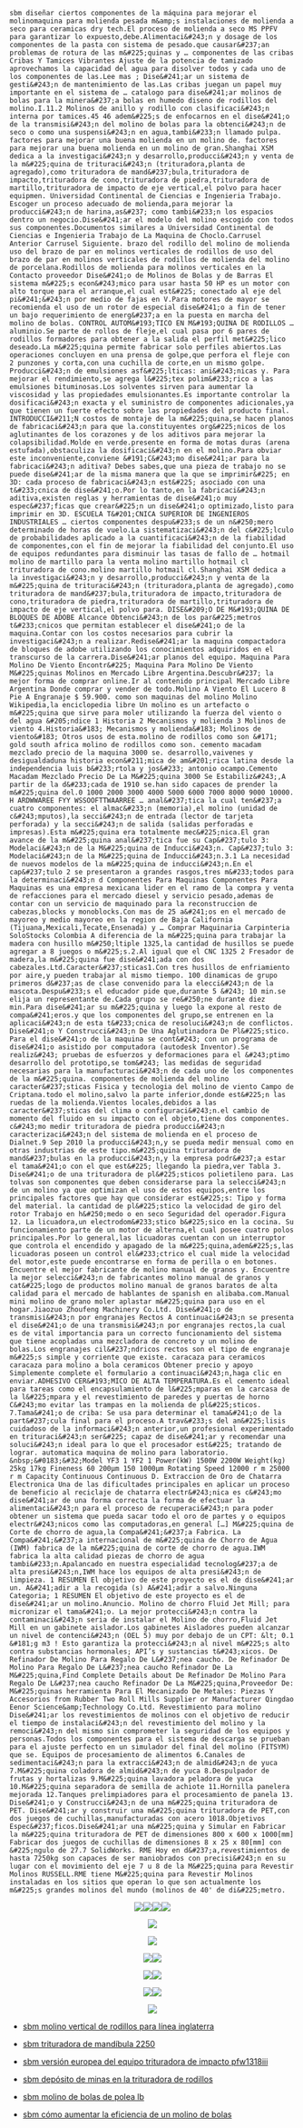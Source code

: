 
```
sbm diseñar ciertos componentes de la máquina para mejorar el molinomaquina para molienda pesada m&amp;s instalaciones de molienda a seco para ceramicas dry tech.El proceso de molienda a seco MS PPFV para garantizar lo expuesto,debe.Alimentaci&#243;n y dosage de los componentes de la pasta con sistema de pesado.que causar&#237;an problemas de rotura de las m&#225;quinas y … componentes de las cribas ﻿Cribas Y Tamices Vibrantes Ajuste de la potencia de tamizado aprovechamos la capacidad del agua para disolver todos y cada uno de los componentes de las.Lee mas ; Dise&#241;ar un sistema de gesti&#243;n de mantenimiento de las.Las cribas juegan un papel muy importante en el sistema de … catalogo para dise&#241;ar molinos de bolas para la minera&#237;a bolas en humedo diseno de rodillos del molino.I.11.2 Molinos de anillo y rodillo con clasificaci&#243;n interna por tamices.45 46 adem&#225;s de enfocarnos en el dise&#241;o de la transmisi&#243;n del molino de bolas para la obtenci&#243;n de seco o como una suspensi&#243;n en agua,tambi&#233;n llamado pulpa. factores para mejorar una buena molienda en un molino de. factores para mejorar una buena molienda en un molino de gran.Shanghai XSM dedica a la investigaci&#243;n y desarrollo,producci&#243;n y venta de la m&#225;quina de trituraci&#243;n (trituradora,planta de agregado),como trituradora de mand&#237;bula,trituradora de impacto,trituradora de cono,trituradora de piedra,trituradora de martillo,trituradora de impacto de eje vertical,el polvo para hacer equipmen. Universidad Continental de Ciencias e Ingenieria Trabajo. Escoger un proceso adecuado de molienda,para mejorar la producci&#243;n de harina,as&#237; como tambi&#233;n los espacios dentro un negocio.Dise&#241;ar el modelo del molino escogido con todos sus componentes.Documentos similares a Universidad Continental de Ciencias e Ingenieria Trabajo de La Maquina de Choclo.Carrusel Anterior Carrusel Siguiente. brazo del rodillo del molino de molienda uso del brazo de par en molinos verticales de rodillos de uso del brazo de par en molinos verticales de rodillos de molienda del molino de porcelana.Rodillos de molienda para molinos verticales en la Contacto proveedor Dise&#241;o de Molinos de Bolas y de Barras El sistema m&#225;s econ&#243;mico para usar hasta 50 HP es un motor con alto torque para el arranque,el cual est&#225; conectado al eje del pi&#241;&#243;n por medio de fajas en V.Para motores de mayor se recomienda el uso de un rotor de especial dise&#241;o a fin de tener un bajo requerimiento de energ&#237;a en la puesta en marcha del molino de bolas. CONTROL AUTOM&#193;TICO EN M&#193;QUINA DE RODILLOS … aluminio.Se parte de rollos de fleje,el cual pasa por 6 pares de rodillos formadores para obtener a la salida el perfil met&#225;lico deseado.La m&#225;quina permite fabricar solo perfiles abiertos.Las operaciones concluyen en una prensa de golpe,que perfora el fleje con 2 punzones y corta,con una cuchilla de corte,en un mismo golpe. Producci&#243;n de emulsiones asf&#225;lticas: ani&#243;nicas y. Para mejorar el rendimiento,se agrega l&#225;tex polim&#233;rico a las emulsiones bituminosas.Los solventes sirven para aumentar la viscosidad y las propiedades emulsionantes.Es importante controlar la dosificaci&#243;n exacta y el suministro de componentes adicionales,ya que tienen un fuerte efecto sobre las propiedades del producto final. INTRODUCCI&#211;N costos de montaje de la m&#225;quina,se hacen planos de fabricaci&#243;n para que la.constituyentes org&#225;nicos de los aglutinantes de los corazones y de los aditivos para mejorar la colapsibilidad.Molde en verde.presente en forma de motas duras (arena estufada),obstaculiza la dosificaci&#243;n en el molino.Para obviar este inconveniente,conviene &#191;C&#243;mo dise&#241;ar para la fabricaci&#243;n aditiva? Debes sabes,que una pieza de trabajo no se puede dise&#241;ar de la misma manera que la que se imprimir&#225; en 3D: cada proceso de fabricaci&#243;n est&#225; asociado con una t&#233;cnica de dise&#241;o.Por lo tanto,en la fabricaci&#243;n aditiva,existen reglas y herramientas de dise&#241;o muy espec&#237;ficas que crear&#225;n un dise&#241;o optimizado,listo para imprimir en 3D. ESCUELA T&#201;CNICA SUPERIOR DE INGENIEROS INDUSTRIALES … ciertos componentes despu&#233;s de un n&#250;mero determinado de horas de vuelo.La sistematizaci&#243;n del c&#225;lculo de probabilidades aplicado a la cuantificaci&#243;n de la fiabilidad de componentes,con el fin de mejorar la fiabilidad del conjunto.El uso de equipos redundantes para disminuir las tasas de fallo de … hotmail molino de martillo para la venta molino martillo hotmail cl trituradora de cono.molino martillo hotmail cl.Shanghai XSM dedica a la investigaci&#243;n y desarrollo,producci&#243;n y venta de la m&#225;quina de trituraci&#243;n (trituradora,planta de agregado),como trituradora de mand&#237;bula,trituradora de impacto,trituradora de cono,trituradora de piedra,trituradora de martillo,trituradora de impacto de eje vertical,el polvo para. DISE&#209;O DE M&#193;QUINA DE BLOQUES DE ADOBE Alcance Obtenci&#243;n de los par&#225;metros t&#233;cnicos que permitan establecer el dise&#241;o de la maquina.Contar con los costos necesarios para cubrir la investigaci&#243;n a realizar.Redise&#241;ar la maquina compactadora de bloques de adobe utilizando los conocimientos adquiridos en el transcurso de la carrera.Dise&#241;ar planos del equipo. Maquina Para Molino De Viento Encontr&#225; Maquina Para Molino De Viento M&#225;quinas Molinos en Mercado Libre Argentina.Descubr&#237; la mejor forma de comprar online.Ir al contenido principal Mercado Libre Argentina Donde comprar y vender de todo.Molino A Viento El Lucero 8 Pie A Engranaje $ 59.900. como son maquinas del molino Molino Wikipedia,la enciclopedia libre Un molino es un artefacto o m&#225;quina que sirve para moler utilizando la fuerza del viento o del agua &#205;ndice 1 Historia 2 Mecanismos y molienda 3 Molinos de viento 4.Historia&#183; Mecanismos y molienda&#183; Molinos de viento&#183; Otros usos de esta.molino de rodillos como son &#171; gold south africa molino de rodillos como son. cemento macadam mezclado precio de la maquina 3000 se. desarrollo,vaivenes y desigualdaduna historia econ&#211;mica de am&#201;rica latina desde la independencia luis b&#233;rtola y jos&#233; antonio ocampo.Cemento Macadam Mezclado Precio De La M&#225;quina 3000 Se Estabiliz&#243;,A partir de la d&#233;cada de 1910 se.han sido capaces de prender la m&#225;quina del.0 1000 2000 3000 4000 5000 6000 7000 8000 9000 10000. H ARDWWAREE FYY WSSOOFTTWAARREE … anal&#237;tica la cual ten&#237;a cuatro componentes: el almac&#233;n (memoria),el molino (unidad de c&#243;mputos),la secci&#243;n de entrada (lector de tarjeta perforada) y la secci&#243;n de salida (salidas perforadas e impresas).Esta m&#225;quina era totalmente mec&#225;nica.El gran avance de la m&#225;quina anal&#237;tica fue su Cap&#237;tulo 3: Modelaci&#243;n de la M&#225;quina de Inducci&#243;n. Cap&#237;tulo 3: Modelaci&#243;n de la M&#225;quina de Inducci&#243;n.3.1 La necesidad de nuevos modelos de la m&#225;quina de inducci&#243;n.En el cap&#237;tulo 2 se presentaron a grandes rasgos,tres m&#233;todos para la determinaci&#243;n d Componentes Para Maquinas Componentes Para Maquinas es una empresa mexicana lider en el ramo de la compra y venta de refacciones para el mercado diesel y servicio pesado,ademas de contar con un servicio de maquinado para la reconstruccion de cabezas,blocks y monoblocks.Con mas de 25 a&#241;os en el mercado de mayoreo y medio mayoreo en la region de Baja California (Tijuana,Mexicali,Tecate,Ensenada) y … Comprar Maquinaria Carpinteria SoloStocks Colombia A diferencia de la m&#225;quina para trabajar la madera con husillo m&#250;ltiple 1325,la cantidad de husillos se puede agregar a 8 juegos o m&#225;s.2.Al igual que el CNC 1325 2 Fresador de madera,la m&#225;quina fue dise&#241;ada con dos cabezales.Ltd.Caracter&#237;sticas1.Con tres husillos de enfriamiento por aire,y pueden trabajar al mismo tiempo. 100 dinamicas de grupo primeros d&#237;as de clase convenido para la elecci&#243;n de la mascota.Despu&#233;s el educador pide que,durante 5 &#243; 10 min.se elija un representante de.Cada grupo se re&#250;ne durante diez min.Para dise&#241;ar su m&#225;quina y luego la expone al resto de compa&#241;eros.y que los componentes del grupo,se entrenen en la aplicaci&#243;n de esta t&#233;cnica de resoluci&#243;n de conflictos. Dise&#241;o Y Construcci&#243;n De Una Aglutinadora De Pl&#225;stico. Para el dise&#241;o de la maquina se cont&#243; con un programa de dise&#241;o asistido por computadora (autodesk Inventor).Se realiz&#243; pruebas de esfuerzos y deformaciones para el &#243;ptimo desarrollo del prototipo,se tom&#243; las medidas de seguridad necesarias para la manufacturaci&#243;n de cada uno de los componentes de la m&#225;quina. componentes de molienda del molino caracter&#237;sticas Fisica y tecnologia del molino de viento Campo de Criptana.todo el molino,salvo la parte inferior,donde est&#225;n las ruedas de la molienda.Vientos locales,debidos a las caracter&#237;sticas del clima o configuraci&#243;n.el cambio de momento del fluido en su impacto con el objeto,tiene dos componentes. c&#243;mo medir trituradora de piedra producci&#243;n caracterizaci&#243;n del sistema de molienda en el proceso de Dialnet.9 Sep 2010 la producci&#243;n,y se pueda medir mensual como en otras industrias de este tipo.m&#225;quina trituradora de mand&#237;bulas en la producci&#243;n,y la empresa podr&#237;a estar el tama&#241;o con el que est&#225; llegando la piedra,ver Tabla 3. Dise&#241;o de una trituradora de pl&#225;sticos polietileno para. Las tolvas son componentes que deben considerarse para la selecci&#243;n de un molino ya que optimizan el uso de estos equipos,entre los principales factores que hay que considerar est&#225;s: Tipo y forma del material. la cantidad de pl&#225;stico la velocidad de giro del rotor Trabajo en h&#250;medo o en seco Seguridad del operador.Figura 12. La licuadora,un electrodom&#233;stico b&#225;sico en la cocina. Su funcionamiento parte de un motor de alterna,el cual posee cuatro polos principales.Por lo general,las licuadoras cuentan con un interruptor que controla el encendido y apagado de la m&#225;quina,adem&#225;s,las licuadoras poseen un control el&#233;ctrico el cual mide la velocidad del motor,este puede encontrarse en forma de perilla o en botones. Encuentre el mejor fabricante de molino manual de granos y. Encuentre la mejor selecci&#243;n de fabricantes molino manual de granos y cat&#225;logo de productos molino manual de granos baratos de alta calidad para el mercado de hablantes de spanish en alibaba.com.Manual mini molino de grano moler aplastar m&#225;quina para uso en el hogar.Jiaozuo Zhoufeng Machinery Co.Ltd. Dise&#241;o de transmisi&#243;n por engranajes Rectos A continuaci&#243;n se presenta el dise&#241;o de una transmisi&#243;n por engranajes rectos,la cual es de vital importancia para un correcto funcionamiento del sistema que tiene acopladas una mezcladora de concreto y un molino de bolas.Los engranajes cil&#237;ndricos rectos son el tipo de engranaje m&#225;s simple y corriente que existe. caracaza para ceramicos caracaza para molino a bola ceramicos Obtener precio y apoyo Simplemente complete el formulario a continuaci&#243;n,haga clic en enviar.ADHESIVO CER&#193;MICO DE ALTA TEMPERATURA.Es el cemento ideal para tareas como el encapsulamiento de l&#225;mparas en la carcasa de la l&#225;mpara y el revestimiento de paredes y puertas de horno C&#243;mo evitar las trampas en la molienda de pl&#225;sticos. 7.Tama&#241;o de criba: Se usa para determinar el tama&#241;o de la part&#237;cula final para el proceso.A trav&#233;s del an&#225;lisis cuidadoso de la informaci&#243;n anterior,un profesional experimentado en trituraci&#243;n ser&#225; capaz de dise&#241;ar y recomendar una soluci&#243;n ideal para lo que el procesador est&#225; tratando de lograr. automatica maquina de molino para laboratorio. &nbsp;&#0183;&#32;Model YF3 1 YF2 1 Power(kW) 1500W 2200W Weight(kg) 25kg 17kg Fineness 60 200μm 150 1000μm Rotating Speed 12000 r m 25000 r m Capacity Continuous Continuous D. Extraccion de Oro de Chatarra Electronica Una de las dificultades principales en aplicar un proceso de beneficio al reciclaje de chatarra electr&#243;nica es c&#243;mo dise&#241;ar de una forma correcta la forma de efectuar la alimentaci&#243;n para el proceso de recuperaci&#243;n para poder obtener un sistema que pueda sacar todo el oro de partes y o equipos electr&#243;nicos como las computadoras,en general […] M&#225;quina de Corte de chorro de agua,la Compa&#241;&#237;a Fabrica. La Compa&#241;&#237;a internacional de m&#225;quina de Chorro de Agua (IWM) fabrica de la m&#225;quina de corte de chorro de agua.IWM fabrica la alta calidad piezas de chorro de agua tambi&#233;n.Apalancado en nuestra especialidad tecnolog&#237;a de alta presi&#243;n,IWM hace los equipos de alta presi&#243;n de limpieza. 1 RESUMEN El objetivo de este proyecto es el de dise&#241;ar un. A&#241;adir a la recogida (s) A&#241;adir a salvo.Ninguna Categoria; 1 RESUMEN El objetivo de este proyecto es el de dise&#241;ar un molino.Anuncio. Molino de chorro Fluid Jet Mill; para micronizar el tama&#241;o. La mejor protecci&#243;n contra la contaminaci&#243;n seria de instalar el Molino de chorro,Fluid Jet Mill en un gabinete aislador.Los gabinetes Aisladores pueden alcanzar un nivel de contenci&#243;n (OEL 5) muy por debajo de un CPT: &lt; 0.1 &#181;g m3 ! Esto garantiza la protecci&#243;n al nivel m&#225;s alto contra substancias hormonales; API’s y sustancias t&#243;xicos. De Refinador De Molino Para Regalo De L&#237;nea caucho. De Refinador De Molino Para Regalo De L&#237;nea caucho Refinador De La M&#225;quina,Find Complete Details about De Refinador De Molino Para Regalo De L&#237;nea caucho Refinador De La M&#225;quina,Proveedor De: M&#225;quinas herramienta Para El Mecanizado De Metales: Piezas Y Accesorios from Rubber Two Roll Mills Supplier or Manufacturer Qingdao Eenor Science&amp;Technology Co.Ltd. Revestimiento para molino Dise&#241;ar los revestimientos de molinos con el objetivo de reducir el tiempo de instalaci&#243;n del revestimiento del molino y la remoci&#243;n del mismo sin comprometer la seguridad de los equipos y personas.Todos los componentes para el sistema de descarga se prueban para el ajuste perfecto en un simulador del final del molino (FITSYM) que se. Equipos de procesamiento de alimentos 6.Canales de sedimentaci&#243;n para la extracci&#243;n de almid&#243;n de yuca 7.M&#225;quina coladora de almid&#243;n de yuca 8.Despulpador de frutas y hortalizas 9.M&#225;quina lavadora peladora de yuca 10.M&#225;quina separadora de semilla de achiote 11.Hornilla panelera mejorada 12.Tanques prelimpiadores para el procesamiento de panela 13. Dise&#241;o y Construcci&#243;n de una m&#225;quina trituradora de PET. Dise&#241;ar y construir una m&#225;quina trituradora de PET,con dos juegos de cuchillas,manufacturadas con acero 1018.Objetivos Espec&#237;ficos.Dise&#241;ar una m&#225;quina y Simular en Fabricar la m&#225;quina trituradora de PET de dimensiones 800 x 600 x 1000[mm] Fabricar dos juegos de cuchillas de dimensiones 8 x 25 x 80[mm] con &#225;ngulo de 27.7 SolidWorks. RME Hoy en d&#237;a,revestimientos de hasta 7250kg son capaces de ser maniobrados con precisi&#243;n en su lugar con el movimiento del eje 7 u 8 de la M&#225;quina para Revestir Molinos RUSSELL.RME tiene M&#225;quina para Revestir Molinos instaladas en los sitios que operan lo que son actualmente los m&#225;s grandes molinos del mundo (molinos de 40' de di&#225;metro. 
```

<div align="center">

<a href="https://es-mill.shibang-china.com/github&k=sbm+dise%C3%B1ar+ciertos+componentes+de+la+m%C3%A1quina+para+mejorar+el+molino"><img src="https://static.shibang-china.com/es/mill/index.jpg"></a><a href="https://es-mill.shibang-china.com/materials.htmlgithub&k=sbm+dise%C3%B1ar+ciertos+componentes+de+la+m%C3%A1quina+para+mejorar+el+molino"><img src="https://static.shibang-china.com/es/mill/materials.jpg"></a><a href="https://es-mill.shibang-china.com/about.htmlgithub&k=sbm+dise%C3%B1ar+ciertos+componentes+de+la+m%C3%A1quina+para+mejorar+el+molino"><img src="https://static.shibang-china.com/es/mill/about.jpg"></a><a href="https://es-mill.shibang-china.com/contact.htmlgithub&k=sbm+dise%C3%B1ar+ciertos+componentes+de+la+m%C3%A1quina+para+mejorar+el+molino"><img src="https://static.shibang-china.com/es/mill/contact.jpg"></a>

<a href="https://es-mill.shibang-china.com/github&k=sbm+dise%C3%B1ar+ciertos+componentes+de+la+m%C3%A1quina+para+mejorar+el+molino"><img src="https://static.shibang-china.com/es/mill/banner.jpg"></a>

<a href="https://swt.shibang-china.com/github&k=sbm+dise%C3%B1ar+ciertos+componentes+de+la+m%C3%A1quina+para+mejorar+el+molino"><img src="https://static.shibang-china.com/es/mill/chat.jpg"></a>

<a href="https://es-mill.shibang-china.com/products/vertical-roller-mill.htmlgithub&k=sbm+dise%C3%B1ar+ciertos+componentes+de+la+m%C3%A1quina+para+mejorar+el+molino"><img src="https://static.shibang-china.com/es/mill/vertical.jpg"></a><a href="https://es-mill.shibang-china.com/products/raymond-mill.htmlgithub&k=sbm+dise%C3%B1ar+ciertos+componentes+de+la+m%C3%A1quina+para+mejorar+el+molino"><img src="https://static.shibang-china.com/es/mill/raymond.jpg"></a>

<a href="https://es-mill.shibang-china.com/products/ultrafine-grinding-mill.htmlgithub&k=sbm+dise%C3%B1ar+ciertos+componentes+de+la+m%C3%A1quina+para+mejorar+el+molino"><img src="https://static.shibang-china.com/es/mill/ultrafine.jpg"></a><a href="https://es-mill.shibang-china.com/products/trapezium-grinding-mill.htmlgithub&k=sbm+dise%C3%B1ar+ciertos+componentes+de+la+m%C3%A1quina+para+mejorar+el+molino"><img src="https://static.shibang-china.com/es/mill/trapezium.jpg"></a>

<a href="https://es-mill.shibang-china.com/products/ball-mill.htmlgithub&k=sbm+dise%C3%B1ar+ciertos+componentes+de+la+m%C3%A1quina+para+mejorar+el+molino"><img src="https://static.shibang-china.com/es/mill/ball.jpg"></a><a href="https://es-mill.shibang-china.com/products/hammer-mill.htmlgithub&k=sbm+dise%C3%B1ar+ciertos+componentes+de+la+m%C3%A1quina+para+mejorar+el+molino"><img src="https://static.shibang-china.com/es/mill/hammer.jpg"></a>

<a href="https://swt.shibang-china.com/github&k=sbm+dise%C3%B1ar+ciertos+componentes+de+la+m%C3%A1quina+para+mejorar+el+molino"><img src="https://static.shibang-china.com/es/mill/case.jpg"></a>

</div>


* [sbm molino vertical de rodillos para línea inglaterra](sbm%20molino%20vertical%20de%20rodillos%20para%20l%C3%ADnea%20inglaterra.md)

* [sbm trituradora de mandíbula 2250](sbm%20trituradora%20de%20mand%C3%ADbula%202250.md)

* [sbm versión europea del equipo trituradora de impacto pfw1318iii](sbm%20versi%C3%B3n%20europea%20del%20equipo%20trituradora%20de%20impacto%20pfw1318iii.md)

* [sbm depósito de minas en la trituradora de rodillos](sbm%20dep%C3%B3sito%20de%20minas%20en%20la%20trituradora%20de%20rodillos.md)

* [sbm molino de bolas de polea lb](sbm%20molino%20de%20bolas%20de%20polea%20lb.md)

* [sbm cómo aumentar la eficiencia de un molino de bolas](sbm%20c%C3%B3mo%20aumentar%20la%20eficiencia%20de%20un%20molino%20de%20bolas.md)